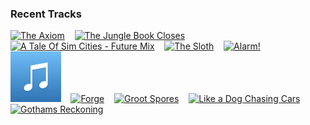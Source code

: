 ### Recent Tracks
[<img src='https://lastfm.freetls.fastly.net/i/u/300x300/78449dbcfbe3534b42345251a1e391d9.png' width='16%' height='16%' alt='The Axiom'>](https://www.last.fm/music/thomas%2bnewman/_/the%2baxiom)&nbsp;&nbsp;&nbsp;&nbsp;[<img src='https://lastfm.freetls.fastly.net/i/u/300x300/9b20fad9806a1453ddcf09333898f372.png' width='16%' height='16%' alt='The Jungle Book Closes'>](https://www.last.fm/music/john%2bdebney/_/the%2bjungle%2bbook%2bcloses)&nbsp;&nbsp;&nbsp;&nbsp;[<img src='https://lastfm.freetls.fastly.net/i/u/300x300/c3eee0fbaa9748fec8dded45340f3ff1.png' width='16%' height='16%' alt='A Tale Of Sim Cities - Future Mix'>](https://www.last.fm/music/chris%2btilton/_/a%2btale%2bof%2bsim%2bcities%2b-%2bfuture%2bmix)&nbsp;&nbsp;&nbsp;&nbsp;[<img src='https://lastfm.freetls.fastly.net/i/u/300x300/7c19c957815d4dbfddaaf3a6662e16e2.png' width='16%' height='16%' alt='The Sloth'>](https://www.last.fm/music/jacob%2bshea/_/the%2bsloth)&nbsp;&nbsp;&nbsp;&nbsp;[<img src='https://lastfm.freetls.fastly.net/i/u/300x300/93ed1fc13eb5475ca900065c91418139.png' width='16%' height='16%' alt='Alarm!'>](https://www.last.fm/music/john%2bwilliams/_/alarm%2521)&nbsp;&nbsp;&nbsp;&nbsp;<br>[<img src='https://github.com/atfinke/atfinke/blob/master/placeholder.jpeg?raw=true' width='16%' height='16%' alt='Mia & Sebastian’s Theme'>](https://www.last.fm/music/justin%2bhurwitz/_/mia%2b%2526%2bsebastian%25e2%2580%2599s%2btheme)&nbsp;&nbsp;&nbsp;&nbsp;[<img src='https://lastfm.freetls.fastly.net/i/u/300x300/ad44dc8f53daaf1e7680eb380ab1eab6.png' width='16%' height='16%' alt='Forge'>](https://www.last.fm/music/alan%2bsilvestri/_/forge)&nbsp;&nbsp;&nbsp;&nbsp;[<img src='https://lastfm.freetls.fastly.net/i/u/300x300/5d71163aaf57a40e40fc9a2a21a77e9f.png' width='16%' height='16%' alt='Groot Spores'>](https://www.last.fm/music/tyler%2bbates/_/groot%2bspores)&nbsp;&nbsp;&nbsp;&nbsp;[<img src='https://lastfm.freetls.fastly.net/i/u/300x300/e16543fb01c37aeb27a721249ddff104.png' width='16%' height='16%' alt='Like a Dog Chasing Cars'>](https://www.last.fm/music/hans%2bzimmer/_/like%2ba%2bdog%2bchasing%2bcars)&nbsp;&nbsp;&nbsp;&nbsp;[<img src='https://lastfm.freetls.fastly.net/i/u/300x300/536e7319662fcfe81a65705315243df1.png' width='16%' height='16%' alt='Gothams Reckoning'>](https://www.last.fm/music/hans%2bzimmer/_/gotham%2527s%2breckoning)&nbsp;&nbsp;&nbsp;&nbsp;<br>